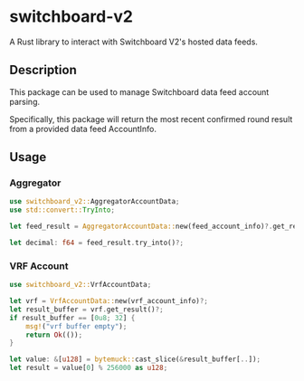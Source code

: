 # switchboard-v2

A Rust library to interact with Switchboard V2's hosted data feeds.

## Description

This package can be used to manage Switchboard data feed account parsing.

Specifically, this package will return the most recent confirmed round result
from a provided data feed AccountInfo.

## Usage

### Aggregator

```rust
use switchboard_v2::AggregatorAccountData;
use std::convert::TryInto;

let feed_result = AggregatorAccountData::new(feed_account_info)?.get_result()?;

let decimal: f64 = feed_result.try_into()?;
```

### VRF Account

```rust
use switchboard_v2::VrfAccountData;

let vrf = VrfAccountData::new(vrf_account_info)?;
let result_buffer = vrf.get_result()?;
if result_buffer == [0u8; 32] {
    msg!("vrf buffer empty");
    return Ok(());
}

let value: &[u128] = bytemuck::cast_slice(&result_buffer[..]);
let result = value[0] % 256000 as u128;
```
